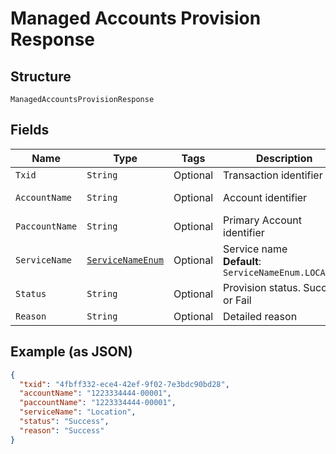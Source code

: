 
# Managed Accounts Provision Response

## Structure

`ManagedAccountsProvisionResponse`

## Fields

| Name | Type | Tags | Description | Getter | Setter |
|  --- | --- | --- | --- | --- | --- |
| `Txid` | `String` | Optional | Transaction identifier | String getTxid() | setTxid(String txid) |
| `AccountName` | `String` | Optional | Account identifier | String getAccountName() | setAccountName(String accountName) |
| `PaccountName` | `String` | Optional | Primary Account identifier | String getPaccountName() | setPaccountName(String paccountName) |
| `ServiceName` | [`ServiceNameEnum`](../../doc/models/service-name-enum.md) | Optional | Service name<br>**Default**: `ServiceNameEnum.LOCATION` | ServiceNameEnum getServiceName() | setServiceName(ServiceNameEnum serviceName) |
| `Status` | `String` | Optional | Provision status. Success or Fail | String getStatus() | setStatus(String status) |
| `Reason` | `String` | Optional | Detailed reason | String getReason() | setReason(String reason) |

## Example (as JSON)

```json
{
  "txid": "4fbff332-ece4-42ef-9f02-7e3bdc90bd28",
  "accountName": "1223334444-00001",
  "paccountName": "1223334444-00001",
  "serviceName": "Location",
  "status": "Success",
  "reason": "Success"
}
```

